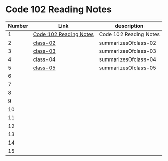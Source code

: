 # Code 102 Reading Notes
| Number      | Link        |description |
|-------------|-------------|------------|
| 1           |[Code 102 Reading Notes](https://ali-19901110.github.io/reading-notes/Code%20102%20Reading%20Notes)|Code 102 Reading Notes|
| 2           |[class-02](https://ali-19901110.github.io/reading-notes/summarizesOfclass-02)| summarizesOfclass-02|
| 3           |[class-03](https://ali-19901110.github.io/reading-notes/summarizesOfclass-03)| summarizesOfclass-03|
| 4           |[class-04](https://ali-19901110.github.io/reading-notes/summarizesOfclass-04)| summarizesOfclass-04|
| 5           |[class-05](https://ali-19901110.github.io/reading-notes/summarizesOfclass-05)| summarizesOfclass-05|
| 6           |         |                        |
| 7           |         |                        |
| 8           |         |                        |
| 9           |         |                        |
| 10          |         |                        |
| 11          |         |                        |
| 12          |         |                        |
| 13          |         |                        |
| 14          |         |                        |
| 15          |         |                        |
